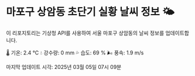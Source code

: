 
# 마포구 상암동 초단기 실황 날씨 정보 🌤️

이 리포지토리는 기상청 API를 사용하여 서울 마포구 상암동의 날씨 정보를 업데이트합니다. 

🌡️ 기온: 2.4 ℃
💧 강수량: 0 mm
💦 습도: 69 %
🌬️ 풍속: 1.9 m/s

마지막 업데이트 시각: 2025년 03월 05일 07시 09분    
